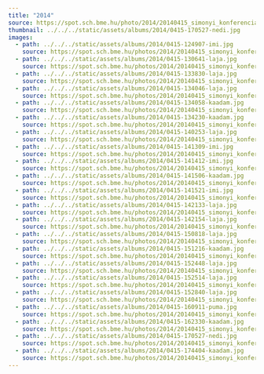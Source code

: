 ```yaml
---
title: "2014"
source: https://spot.sch.bme.hu/photo/2014/20140415_simonyi_konferencia
thumbnail: ../../../static/assets/albums/2014/0415-170527-nedi.jpg
images:
  - path: ../../../static/assets/albums/2014/0415-124907-imi.jpg
    source: https://spot.sch.bme.hu/photos/2014/20140415_simonyi_konferencia/rendezveny_es_werk/2048/0415-124907-imi.jpg
  - path: ../../../static/assets/albums/2014/0415-130641-laja.jpg
    source: https://spot.sch.bme.hu/photos/2014/20140415_simonyi_konferencia/ib028/2048/0415-130641-laja.jpg
  - path: ../../../static/assets/albums/2014/0415-133830-laja.jpg
    source: https://spot.sch.bme.hu/photos/2014/20140415_simonyi_konferencia/ib028/2048/0415-133830-laja.jpg
  - path: ../../../static/assets/albums/2014/0415-134046-laja.jpg
    source: https://spot.sch.bme.hu/photos/2014/20140415_simonyi_konferencia/ib028/2048/0415-134046-laja.jpg
  - path: ../../../static/assets/albums/2014/0415-134058-kaadam.jpg
    source: https://spot.sch.bme.hu/photos/2014/20140415_simonyi_konferencia/ib025/2048/0415-134058-kaadam.jpg
  - path: ../../../static/assets/albums/2014/0415-134230-kaadam.jpg
    source: https://spot.sch.bme.hu/photos/2014/20140415_simonyi_konferencia/ib025/2048/0415-134230-kaadam.jpg
  - path: ../../../static/assets/albums/2014/0415-140253-laja.jpg
    source: https://spot.sch.bme.hu/photos/2014/20140415_simonyi_konferencia/ib028/2048/0415-140253-laja.jpg
  - path: ../../../static/assets/albums/2014/0415-141309-imi.jpg
    source: https://spot.sch.bme.hu/photos/2014/20140415_simonyi_konferencia/rendezveny_es_werk/2048/0415-141309-imi.jpg
  - path: ../../../static/assets/albums/2014/0415-141412-imi.jpg
    source: https://spot.sch.bme.hu/photos/2014/20140415_simonyi_konferencia/rendezveny_es_werk/2048/0415-141412-imi.jpg
  - path: ../../../static/assets/albums/2014/0415-141506-kaadam.jpg
    source: https://spot.sch.bme.hu/photos/2014/20140415_simonyi_konferencia/ib025/2048/0415-141506-kaadam.jpg
  - path: ../../../static/assets/albums/2014/0415-141521-imi.jpg
    source: https://spot.sch.bme.hu/photos/2014/20140415_simonyi_konferencia/rendezveny_es_werk/2048/0415-141521-imi.jpg
  - path: ../../../static/assets/albums/2014/0415-142133-laja.jpg
    source: https://spot.sch.bme.hu/photos/2014/20140415_simonyi_konferencia/ib028/2048/0415-142133-laja.jpg
  - path: ../../../static/assets/albums/2014/0415-142154-laja.jpg
    source: https://spot.sch.bme.hu/photos/2014/20140415_simonyi_konferencia/ib028/2048/0415-142154-laja.jpg
  - path: ../../../static/assets/albums/2014/0415-150818-laja.jpg
    source: https://spot.sch.bme.hu/photos/2014/20140415_simonyi_konferencia/ib028/2048/0415-150818-laja.jpg
  - path: ../../../static/assets/albums/2014/0415-151216-kaadam.jpg
    source: https://spot.sch.bme.hu/photos/2014/20140415_simonyi_konferencia/ib025/2048/0415-151216-kaadam.jpg
  - path: ../../../static/assets/albums/2014/0415-152448-laja.jpg
    source: https://spot.sch.bme.hu/photos/2014/20140415_simonyi_konferencia/ib028/2048/0415-152448-laja.jpg
  - path: ../../../static/assets/albums/2014/0415-152514-laja.jpg
    source: https://spot.sch.bme.hu/photos/2014/20140415_simonyi_konferencia/ib028/2048/0415-152514-laja.jpg
  - path: ../../../static/assets/albums/2014/0415-152840-laja.jpg
    source: https://spot.sch.bme.hu/photos/2014/20140415_simonyi_konferencia/ib028/2048/0415-152840-laja.jpg
  - path: ../../../static/assets/albums/2014/0415-160911-puma.jpg
    source: https://spot.sch.bme.hu/photos/2014/20140415_simonyi_konferencia/rendezveny_es_werk/2048/0415-160911-puma.jpg
  - path: ../../../static/assets/albums/2014/0415-162330-kaadam.jpg
    source: https://spot.sch.bme.hu/photos/2014/20140415_simonyi_konferencia/ib025/2048/0415-162330-kaadam.jpg
  - path: ../../../static/assets/albums/2014/0415-170527-nedi.jpg
    source: https://spot.sch.bme.hu/photos/2014/20140415_simonyi_konferencia/rendezveny_es_werk/2048/0415-170527-nedi.jpg
  - path: ../../../static/assets/albums/2014/0415-174404-kaadam.jpg
    source: https://spot.sch.bme.hu/photos/2014/20140415_simonyi_konferencia/ib028/2048/0415-174404-kaadam.jpg
---
```

